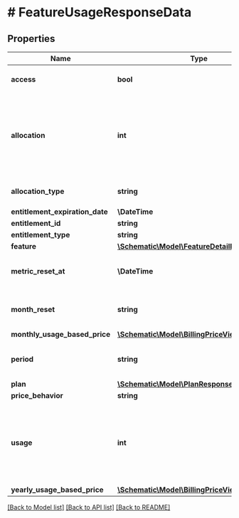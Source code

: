 # # FeatureUsageResponseData

## Properties

Name | Type | Description | Notes
------------ | ------------- | ------------- | -------------
**access** | **bool** | Whether further usage is permitted. |
**allocation** | **int** | The maximum amount of usage that is permitted; a null value indicates that unlimited usage is permitted. | [optional]
**allocation_type** | **string** | The type of allocation that is being used. |
**entitlement_expiration_date** | **\DateTime** |  | [optional]
**entitlement_id** | **string** |  |
**entitlement_type** | **string** |  |
**feature** | [**\Schematic\Model\FeatureDetailResponseData**](FeatureDetailResponseData.md) |  | [optional]
**metric_reset_at** | **\DateTime** | The time at which the metric will reset. | [optional]
**month_reset** | **string** | If the period is current_month, when the month resets. | [optional]
**monthly_usage_based_price** | [**\Schematic\Model\BillingPriceView**](BillingPriceView.md) |  | [optional]
**period** | **string** | The period over which usage is measured. | [optional]
**plan** | [**\Schematic\Model\PlanResponseData**](PlanResponseData.md) |  | [optional]
**price_behavior** | **string** |  | [optional]
**usage** | **int** | The amount of usage that has been consumed; a null value indicates that usage is not being measured. | [optional]
**yearly_usage_based_price** | [**\Schematic\Model\BillingPriceView**](BillingPriceView.md) |  | [optional]

[[Back to Model list]](../../README.md#models) [[Back to API list]](../../README.md#endpoints) [[Back to README]](../../README.md)
